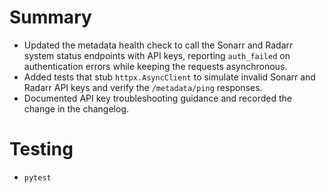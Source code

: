 # Summary
- Updated the metadata health check to call the Sonarr and Radarr system status endpoints with API keys, reporting `auth_failed` on authentication errors while keeping the requests asynchronous.
- Added tests that stub `httpx.AsyncClient` to simulate invalid Sonarr and Radarr API keys and verify the `/metadata/ping` responses.
- Documented API key troubleshooting guidance and recorded the change in the changelog.

# Testing
- `pytest`
